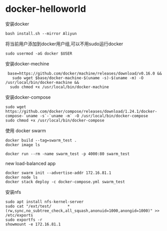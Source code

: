 # docker-helloworld
安装docker
```
bash install.sh --mirror Aliyun
```

将当前用户添加到docker用户组,可以不用sudo运行docker
```
sudo usermod -aG docker $USER
```

安装docker-mechine
```
 base=https://github.com/docker/machine/releases/download/v0.16.0 &&
   sudo wget $base/docker-machine-$(uname -s)-$(uname -m) -O /usr/local/bin/docker-machine &&
  sudo chmod +x /usr/local/bin/docker-machine
```

安装docker-compose
```
sudo wget https://github.com/docker/compose/releases/download/1.24.1/docker-compose-`uname -s`-`uname -m` -O /usr/local/bin/docker-compose
sudo chmod +x /usr/local/bin/docker-compose
```

使用 docker swarm
```
docker build --tag=swarm_test .
docker image ls

docker run --rm -name swarm_test -p 4000:80 swarm_test
```

new load-balanced app
```
docker swarm init --advertise-addr 172.16.81.1
docker node ls
docker stack deploy -c docker-compose.yml swarm_test

```

安装nfs

```
sudo apt install nfs-kernel-server
sudo cat "/ext/test/       *(rw,sync,no_subtree_check,all_squash,anonuid=1000,anongid=1000)" >> /etc/exports
sudo exportfs -r
showmount -e 172.16.81.1
```